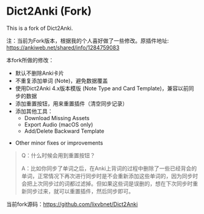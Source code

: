 # Dict2Anki (Fork)

This is a fork of Dict2Anki.

注：当前为Fork版本，根据我的个人喜好做了一些修改。原插件地址: https://ankiweb.net/shared/info/1284759083



本fork所做的修改：

* 默认不删除Anki卡片
* 不重复添加单词 (Note)，避免数据覆盖
* 使用Dict2Anki 4.x版本模版 (Note Type and Card Template)，兼容以前同步的数据
* 添加重置按钮，用来重置插件（清空同步记录）
* 添加其他工具：
  * Download Missing Assets
  * Export Audio (macOS only)
  * Add/Delete Backward Template

- Other minor fixes or improvements



> Q：什么时候会用到重置按钮？
>
> A：比如你同步了单词之后，在Anki上背词的过程中删除了一些已经背会的单词，正常情况下再次进行同步时是不会重新添加这些单词的，因为同步时会把上次同步过的词都过滤掉。但如果这些词是误删的，想在下次同步时重新同步过来，就可以重置插件，然后同步即可。



当前fork源码：https://github.com/lixvbnet/Dict2Anki 